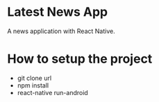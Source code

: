 # Latest News App

A news application with React Native. 


# How to setup the project

  - git clone url
  - npm install
   - react-native run-android

